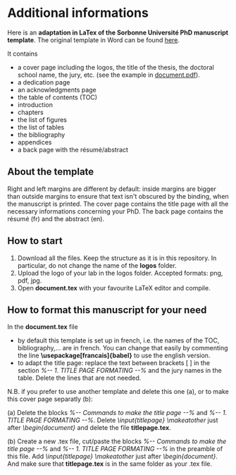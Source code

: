 # Additional informations

Here is an **adaptation in LaTex of the Sorbonne Université PhD manuscript template**. The original template in Word can be found [here](https://www.sorbonne-universite.fr/le-doctorat/demarches-administratives/soutenance). 

It contains 
* a cover page including the logos, the title of the thesis, the doctoral school name, the jury, etc. (see the example in [document.pdf](https://github.com/apepiot/SU-thesis-template/blob/main/document.pdf)).
* a dedication page
* an acknowledgments page
* the table of contents (TOC)
* introduction
* chapters 
* the list of figures
* the list of tables
* the bibliography
* appendices
* a back page with the résumé/abstract

## About the template

Right and left margins are different by default: inside margins are bigger than outside margins to ensure that text isn't obscured by the binding, when the manuscript is printed.
The cover page contains the title page with all the necessary informations concerning your PhD.
The back page contains the résumé (fr) and the abstract (en).

## How to start
1. Download all the files. Keep the structure as it is in this repository. In particular, do not change the name of the **logos** folder.
2. Upload the logo of your lab in the logos folder. Accepted formats: png, pdf, jpg.
3. Open **document.tex** with your favourite LaTeX editor and compile.


## How to format this manuscript for your need 
In the **document.tex** file
* by default this template is set up in french, i.e. the names of the TOC, bibliography,... are in french. You can change that easily by commenting the line **\usepackage[francais]{babel}** to use the english version.
* to adapt the title page: replace the text between brackets [ ] in the section _%-- 1. TITLE PAGE FORMATING --%_ and the jury names in the table. Delete the lines that are not needed.
  
N.B. if you prefer to use another template and delete this one (a), or to make this cover page separatly (b):

(a) Delete the blocks _%-- Commands to make the title page --%_ and _%-- 1. TITLE PAGE FORMATING --%_. Delete _\input{titlepage} \makeatother_ just after _\begin{document}_ and delete the file **titlepage.tex**.

(b) Create a new .tex file, cut/paste the blocks _%-- Commands to make the title page --%_ and _%-- 1. TITLE PAGE FORMATING --%_ in the preamble of this file. Add  _\input{titlepage} \makeatother_ just after _\begin{document}_. And make sure that **titlepage.tex** is in the same folder as your .tex file.


